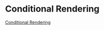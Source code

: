 # Conditional Rendering
[Conditional Rendering](https://medium.com/@abdulrehman104/mastering-conditional-rendering-in-react-a-comprehensive-guide-d8bcea420146)